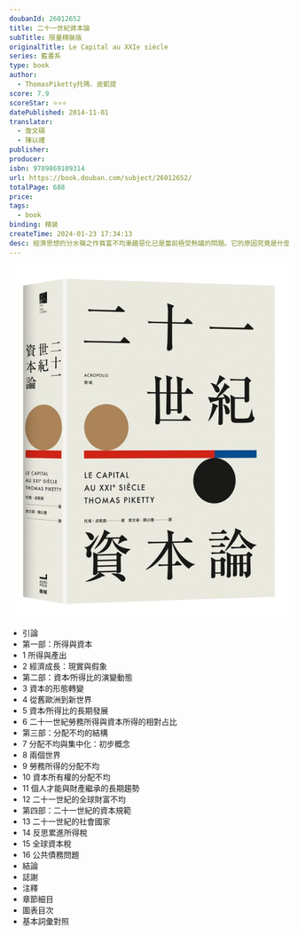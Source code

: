 ```yaml
---
doubanId: 26012652
title: 二十一世紀資本論
subTitle: 限量精裝版
originalTitle: Le Capital au XXIe siècle
series: 藍書系
type: book
author: 
  - ThomasPiketty托瑪．皮凱提
score: 7.9
scoreStar: ⭐⭐⭐
datePublished: 2014-11-01
translator: 
  - 詹文碩
  - 陳以禮
publisher: 
producer: 
isbn: 9789869109314
url: https://book.douban.com/subject/26012652/
totalPage: 688
price: 
tags:  
  - book
binding: 精装
createTime: 2024-01-23 17:34:13
desc: 經濟思想的分水嶺之作貧富不均漸趨惡化已是當前極受熱議的問題。它的原因究竟是什麼？儘管眾說紛紜，但各種議論的資料根據似乎略嫌不足。皮凱提從稅收與遺產紀錄著手，蒐集整理橫跨二十幾個國家、長達二百多年的數據資料，藉此分析工業革命以來的全球財富分配動態，從中提出一個系統而全面的解釋。這個源自龐大實證資料的見解，其核心概念相當簡單：從歷史證據來看，資本報酬率通常大於整體的經濟成長率，也就是說，有錢人財富增生累積的速度快過一般人工作收入增加的速度，因此富者將愈來愈富，占掉社會大部分的所得與財富份額。過去的主流意見認為，貧富差距拉大只是經濟發展的初期現象，到了成熟階段，分配不均的情況會逐漸減低。然而皮凱提指出，上述說法只是剛好看到二十世紀初期到中期的發展所導致的誤會。資本主義經濟在那一段時間出現貧富差距縮小的情況，主因在於兩次世界大戰與大蕭條摧毀了許多原本...(展开全部)經濟思想的分水嶺之作貧富不均漸趨惡化已是當前極受熱議的問題。它的原因究竟是什麼？儘管眾說紛紜，但各種議論的資料根據似乎略嫌不足。皮凱提從稅收與遺產紀錄著手，蒐集整理橫跨二十幾個國家、長達二百多年的數據資料，藉此分析工業革命以來的全球財富分配動態，從中提出一個系統而全面的解釋。這個源自龐大實證資料的見解，其核心概念相當簡單：從歷史證據來看，資本報酬率通常大於整體的經濟成長率，也就是說，有錢人財富增生累積的速度快過一般人工作收入增加的速度，因此富者將愈來愈富，占掉社會大部分的所得與財富份額。過去的主流意見認為，貧富差距拉大只是經濟發展的初期現象，到了成熟階段，分配不均的情況會逐漸減低。然而皮凱提指出，上述說法只是剛好看到二十世紀初期到中期的發展所導致的誤會。資本主義經濟在那一段時間出現貧富差距縮小的情況，主因在於兩次世界大戰與大蕭條摧毀了許多原本的財富積累，以及當時的高累進稅政策。皮凱提認為，各國政府應積極改革稅制，減低財富過度集中的趨勢，否則將危害民主社會依照個人才能與努力決定報酬的基本價值，我們也很可能回到十九世紀那種貧富極度不均的景況。本書出版後造成十分罕見的討論熱潮，在經濟學界引起強烈迴響，多位諾貝爾經濟學獎得主亦撰文解析讚許，推崇「此書將改變我們思索社會與研究經濟學的方式」。得獎記錄《紐約時報》暢銷榜第一名《華爾街日報》暢銷榜第一名《華盛頓郵報》暢銷榜第一名《波士頓環球報》暢銷榜第一名《洛杉磯時報》暢銷榜第一名《舊金山紀事報》暢銷榜第一名亞馬遜書店暢銷榜第一名美國國家廣播網暢銷榜第一名榮獲英國國家學術院2014年獎章名人推薦今年甚或往後十年最重要的經濟學著作。──克魯曼 Paul Krugman，諾貝爾經濟學獎得主一部切合時局的重要作品。──史迪格里茲 Joseph Stiglitz，諾貝爾經濟學獎得主對一個舊主題提出新穎而有力的貢獻。──索洛Robert M. Solow，諾貝爾經濟學獎得主經濟思想的分水嶺之作……將會影響往後的經濟分析（或許也包括政策制定）。──米蘭諾維奇Branko Milanovic，前世界銀行資深經濟學家光是確立這項事實的貢獻就值得一座諾貝爾獎。──桑默斯Lawrence H. Summers，前美國財政部長、前哈佛大學校長對資本主義內在動力的權威性論著。──羅德里克Dani Rodrik，普林斯頓高等研究院經濟學教授托瑪．皮凱提 Thomas Piketty巴黎經濟學院（PSE）、法國社會科學高等學院（EHESS）教授。二十二歲便獲得倫敦政經學院及社會科學高等學院經濟學博士學位，隨後到美國麻省理工學院經濟系任教，一九九五年返回巴黎，陸續擔任法國國家科學研究中心（CNRS）研究員、社會科學高等學院教授、巴黎經濟學院教授。經常替《解放報》撰寫專欄，偶爾替《世界報》撰寫社論。對經濟發展以及所得與財富分配之間的相互關係有重要的歷史與理論研究成果，針對高所得群體占國民所得份額的長期演變，他也是文獻累積的主要推手，如今都收在「全球高所得資料庫」（WTID）。二○○二年獲得法國最佳青年經濟學家獎，二○一三年獲得葉留揚森獎（Yrjö Jahnsson Award），是專門表彰對經濟學研究有重大貢獻的四十五歲以下歐洲經濟學家的重要獎項。譯者簡介詹文碩法國電訊管理學院管理碩...(展开全部)托瑪．皮凱提 Thomas Piketty巴黎經濟學院（PSE）、法國社會科學高等學院（EHESS）教授。二十二歲便獲得倫敦政經學院及社會科學高等學院經濟學博士學位，隨後到美國麻省理工學院經濟系任教，一九九五年返回巴黎，陸續擔任法國國家科學研究中心（CNRS）研究員、社會科學高等學院教授、巴黎經濟學院教授。經常替《解放報》撰寫專欄，偶爾替《世界報》撰寫社論。對經濟發展以及所得與財富分配之間的相互關係有重要的歷史與理論研究成果，針對高所得群體占國民所得份額的長期演變，他也是文獻累積的主要推手，如今都收在「全球高所得資料庫」（WTID）。二○○二年獲得法國最佳青年經濟學家獎，二○一三年獲得葉留揚森獎（Yrjö Jahnsson Award），是專門表彰對經濟學研究有重大貢獻的四十五歲以下歐洲經濟學家的重要獎項。譯者簡介詹文碩法國電訊管理學院管理碩士、巴黎經濟戰爭學院畢業。現任文饗文創事業有限公司負責人、淡江大學法文系兼任講師、央廣法文部節目主持人。陳以禮交通大學應用數學系、法國里昂二大經濟史碩士班畢業，曾任電子時報研究中心、中經院國際經濟所研究員，現為德拉邦文化工作室成員，譯有《聽彼得杜拉克的課》《我們為什麼老犯錯》《數學之書》《華爾街的物理學》等。
---
```


![image](assets/s27775503.jpg)


  - 引論
  - 第一部：所得與資本
  - 1 所得與產出
  - 2 經濟成長：現實與假象
  - 第二部：資本∕所得比的演變動態
  - 3 資本的形態轉變
  - 4 從舊歐洲到新世界
  - 5 資本∕所得比的長期發展
  - 6 二十一世紀勞務所得與資本所得的相對占比
  - 第三部：分配不均的結構
  - 7 分配不均與集中化：初步概念
  - 8 兩個世界
  - 9 勞務所得的分配不均
  - 10 資本所有權的分配不均
  - 11 個人才能與財產繼承的長期趨勢
  - 12 二十一世紀的全球財富不均
  - 第四部：二十一世紀的資本規範
  - 13 二十一世紀的社會國家
  - 14 反思累進所得稅
  - 15 全球資本稅
  - 16 公共債務問題
  - 結論
  - 誌謝
  - 注釋
  - 章節細目
  - 圖表目次
  - 基本詞彙對照

